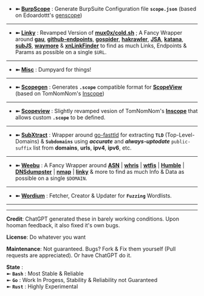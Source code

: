 - **➼** [**BurpScope**](https://github.com/Azathothas/BugGPT-Tools/tree/main/burpscope) : Generate BurpSuite Configuration file **`scope.json`** (based on Edoardottt's [genscope](https://github.com/edoardottt/lit-bb-hack-tools/tree/main/genscope))
---
- **➼** [**Linky**](https://github.com/Azathothas/BugGPT-Tools/tree/main/linky) : Revamped Version of [**mux0x/cold.sh**](https://github.com/mux0x/cold.sh) ; A Fancy Wrapper around [**gau**](https://github.com/lc/gau), [**github-endpoints**](https://github.com/gwen001/github-search/blob/master/github-endpoints.py), [**gospider**](https://github.com/jaeles-project/gospider), [**hakrawler**](https://github.com/hakluke/hakrawler), [**JSA**](https://github.com/w9w/JSA), [**katana**](https://github.com/projectdiscovery/katana), [**subJS**](https://github.com/lc/subjs), [**waymore**](https://github.com/xnl-h4ck3r/waymore) & [**xnLinkFinder**](https://github.com/xnl-h4ck3r/xnLinkFinder) to find as much Links, Endpoints & Params as possible on a single `$URL`.
---
- **➼** [**Misc**](https://github.com/Azathothas/BugGPT-Tools/tree/main/misc) : Dumpyard for things!
---
- **➼** [**Scopegen**](https://github.com/Azathothas/BugGPT-Tools/tree/main/scopegen) : Generates **`.scope`** compatible format for [**ScopeView**](https://github.com/Azathothas/BugGPT-Tools/tree/main/scopeview) (based on TomNomNom's [Inscope](https://github.com/tomnomnom/hacks/tree/master/inscope)) 
---
- **➼** [**Scopeview**](https://github.com/Azathothas/BugGPT-Tools/tree/main/scopeview) : Slightly revamped vesion of TomNomNom's [**Inscope**](https://github.com/tomnomnom/hacks/tree/master/inscope) that allows custom **`.scope`** to be defined.
---
- **➼** [**SubXtract**](https://github.com/Azathothas/BugGPT-Tools/tree/main/subxtract) : Wrapper around [go-fasttld](https://github.com/elliotwutingfeng/go-fasttld) for extracting **`TLD`** (Top-Level-Domains) & **`Subdomains`** using ***accurate*** and ***always-uptodate*** `public-suffix` list from **domains**, **urls**, **ipv4**, **ipv6**, etc.  
---
- **➼** [**Weebu**](https://github.com/Azathothas/BugGPT-Tools/blob/main/weebu) : A Fancy Wrapper around [**ASN**](https://github.com/nitefood/asn) | [**whris**](https://github.com/harakeishi/whris) | [**wtfis**](https://github.com/pirxthepilot/wtfis) | [**Humble**](https://github.com/rfc-st/humble) | [**DNSdumpster**](https://github.com/nmmapper/dnsdumpster) | [**nmap**](https://github.com/nmap/nmap) | [**linky**](https://github.com/Azathothas/BugGPT-Tools/tree/main/linky) & more to find as much Info & Data as possible on a single `$DOMAIN`.
---
- **➼** [**Wordium**](https://github.com/Azathothas/BugGPT-Tools/tree/main/wordium) : Fetcher, Creator & Updater for **`Fuzzing`** Wordlists.
---


---
**Credit**: ChatGPT generated these in barely working conditions. Upon hooman feedback, it also fixed it's own bugs.
 
**License**: Do whatever you want

**Maintenance**: Not guaranteed. Bugs? Fork & Fix them yourself (Pull requests are appreciated). Or have ChatGPT do it. 

**State** :                                                                                                                                                                                                                                                                                                                           
           ➼ **`Bash`** : Most Stable & Reliable                                                                                                                                 
           ➼   **`Go`** : Work In Progess, Stability & Reliability not Guaranteed                                                                                                
           ➼ **`Rust`** : Highly Experimental
